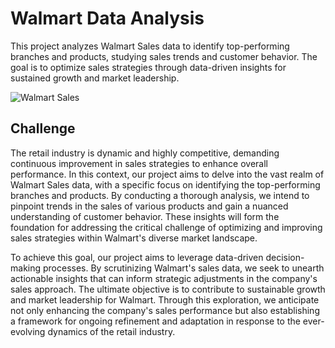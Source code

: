 # Walmart Data Analysis

This project analyzes Walmart Sales data to identify top-performing branches and products, studying sales trends and customer behavior. The goal is to optimize sales strategies through data-driven insights for sustained growth and market leadership.

![Walmart Sales ](https://github.com/AashishhSharmaa/Walmart_Data_Analysis-MySQL/assets/152653168/388fb1b1-79cf-4133-8fec-66fab47efffb)

## Challenge

The retail industry is dynamic and highly competitive, demanding continuous improvement in sales strategies to enhance overall performance. In this context, our project aims to delve into the vast realm of Walmart Sales data, with a specific focus on identifying the top-performing branches and products. By conducting a thorough analysis, we intend to pinpoint trends in the sales of various products and gain a nuanced understanding of customer behavior. These insights will form the foundation for addressing the critical challenge of optimizing and improving sales strategies within Walmart's diverse market landscape.

To achieve this goal, our project aims to leverage data-driven decision-making processes. By scrutinizing Walmart's sales data, we seek to unearth actionable insights that can inform strategic adjustments in the company's sales approach. The ultimate objective is to contribute to sustainable growth and market leadership for Walmart. Through this exploration, we anticipate not only enhancing the company's sales performance but also establishing a framework for ongoing refinement and adaptation in response to the ever-evolving dynamics of the retail industry.

